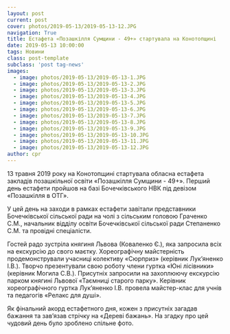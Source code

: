 ```yaml
---
layout: post
current: post
cover: photos/2019-05-13/2019-05-13-12.JPG
navigation: True
title: Естафета «Позашкілля Сумщини - 49+» стартувала на Конотопщині
date: 2019-05-13 10:00:00
tags: Новини
class: post-template
subclass: 'post tag-news'
images:
  - image: photos/2019-05-13/2019-05-13-1.JPG
  - image: photos/2019-05-13/2019-05-13-2.JPG
  - image: photos/2019-05-13/2019-05-13-3.JPG
  - image: photos/2019-05-13/2019-05-13-4.JPG
  - image: photos/2019-05-13/2019-05-13-5.JPG
  - image: photos/2019-05-13/2019-05-13-6.JPG
  - image: photos/2019-05-13/2019-05-13-7.JPG
  - image: photos/2019-05-13/2019-05-13-8.JPG
  - image: photos/2019-05-13/2019-05-13-9.JPG
  - image: photos/2019-05-13/2019-05-13-10.JPG
  - image: photos/2019-05-13/2019-05-13-11.JPG
  - image: photos/2019-05-13/2019-05-13-12.JPG
author: cpr
---
```


13 травня 2019 року на Конотопщині стартувала обласна естафета закладів позашкільної освіти «Позашкілля Сумщини - 49+». Перший день естафети пройшов на базі Бочечківського НВК під девізом  «Позашкілля в ОТГ».

У цей день на заходи в рамках естафети завітали представники Бочечківської сільської ради на чолі з сільським головою Граченко С.М., начальник відділу освіти Бочечківської сільської ради Степаненко С.М. та провідні спеціалісти.

Гостей радо зустріла княгиня Львова (Коваленко Є.), яка запросила всіх на екскурсію до свого маєтку. Хореографічну майстерність  продемонстрували учасниці колективу «Сюрприз» (керівник Лук’яненко І.В.). Творчо презентували свою роботу члени гуртка «Юні лісівники» (керівник Могила С.В.). Присутніх запросили на захоплюючу екскурсію парком княгині Львової «Таємниці старого парку». Керівник хореографічного гуртка Лук’яненко І.В. провела майстер-клас для учнів та педагогів «Релакс для душі».

Як фінальний акорд естафетного дня,  кожен з присутніх загадав бажання  та зав’язав стрічку на «Дереві бажань». На згадку про цей чудовий день було зроблено спільне фото.

